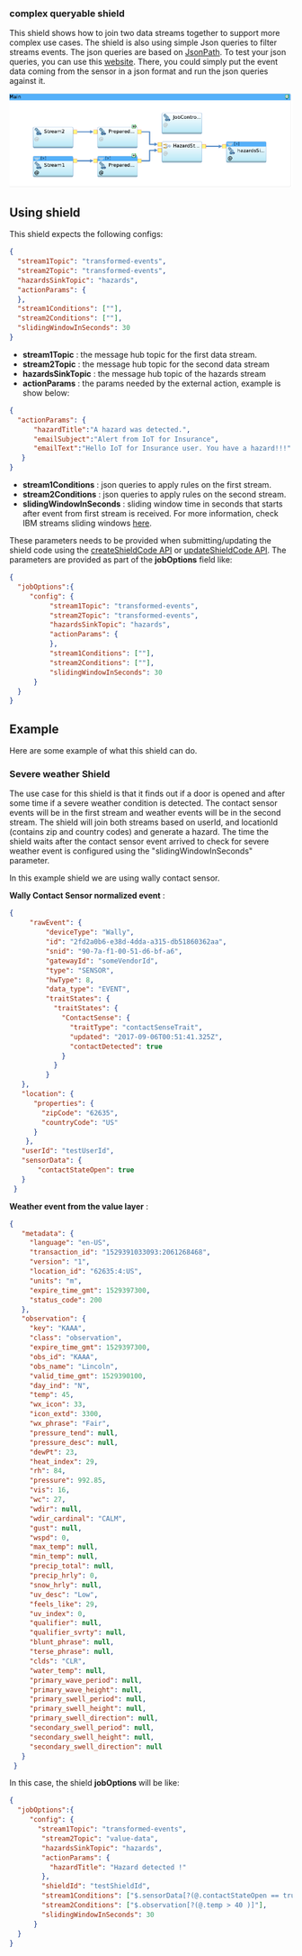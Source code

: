 ### complex queryable shield

This shield shows how to join two data streams together to support more complex use cases. The shield is also using simple Json queries to filter streams events. The json queries are based on [JsonPath](https://github.com/json-path/JsonPath). To test your json queries, you can use this [website](http://jsonpath.herokuapp.com/). There, you could simply put the event data coming from the sensor in a json format and run the json queries against it.  

![Queryable Complex Shield](images/queryable-complex-shield.png)

## Using shield

This shield expects the following configs:

```json
{
  "stream1Topic": "transformed-events", 
  "stream2Topic": "transformed-events", 
  "hazardsSinkTopic": "hazards", 
  "actionParams": { 
  },
  "stream1Conditions": [""], 
  "stream2Conditions": [""], 
  "slidingWindowInSeconds": 30 
}
```

- **stream1Topic** : the message hub topic for the first data stream.
- **stream2Topic** : the message hub topic for the second data stream
- **hazardsSinkTopic** : the message hub topic of the hazards stream
- **actionParams** : the params needed by the external action, example is show below:

```json
{
  "actionParams": { 
      "hazardTitle":"A hazard was detected.",
      "emailSubject":"Alert from IoT for Insurance",
      "emailText":"Hello IoT for Insurance user. You have a hazard!!!"
   }
}

 ```

- **stream1Conditions** : json queries to apply rules on the first stream.
- **stream2Conditions** : json queries to apply rules on the second stream.
- **slidingWindowInSeconds** : sliding window time in seconds that starts after event from first stream is received. For more information, check IBM streams sliding windows [here](https://developer.ibm.com/streamsdev/2014/08/22/spl-sliding-windows-explained/).



These parameters needs to be provided when submitting/updating the shield code using the [createShieldCode API](https://ioti.us-south.containers.mybluemix.net/docs/#!/shield-codes/createShieldCode) or [updateShieldCode API](https://ioti.us-south.containers.mybluemix.net/docs/#!/shield-codes/updateShieldCode). The parameters are provided as part of the **jobOptions** field like:
 
 ```json
{
   "jobOptions":{
      "config": {
           "stream1Topic": "transformed-events", 
           "stream2Topic": "transformed-events", 
           "hazardsSinkTopic": "hazards", 
           "actionParams": { 
           },
           "stream1Conditions": [""], 
           "stream2Conditions": [""], 
           "slidingWindowInSeconds": 30 
       }
   }
}
 ```

## Example

Here are some example of what this shield can do. 

### Severe weather Shield 

The use case for this shield is that it finds out if a door is opened and after some time if a severe weather condition is detected. The contact sensor events will be in the first stream and weather events will be in the second stream. The shield will join both streams based on userId, and locationId (contains zip and country codes) and generate a hazard. The time the shield waits after the contact sensor event arrived to check for severe weather event is configured using the "slidingWindowInSeconds" parameter.

In this example shield we are using wally contact sensor. 

**Wally Contact Sensor normalized event** :

 ```json
{
      "rawEvent": {
          "deviceType": "Wally",
          "id": "2fd2a0b6-e38d-4dda-a315-db51860362aa",
          "snid": "90-7a-f1-00-51-d6-bf-a6",
          "gatewayId": "someVendorId",
          "type": "SENSOR",
          "hwType": 8,
          "data_type": "EVENT",
          "traitStates": {
            "traitStates": {
              "ContactSense": {
                "traitType": "contactSenseTrait",
                "updated": "2017-09-06T00:51:41.325Z",
                "contactDetected": true
              }
            }
          }
    },
    "location": {
       "properties": {
         "zipCode": "62635",
         "countryCode": "US"
       }
     },
    "userId": "testUserId",
    "sensorData": {
        "contactStateOpen": true
    }
  }
```

**Weather event from the value layer** :

 ```json
{
    "metadata": {
      "language": "en-US",
      "transaction_id": "1529391033093:2061268468",
      "version": "1",
      "location_id": "62635:4:US",
      "units": "m",
      "expire_time_gmt": 1529397300,
      "status_code": 200
    },
    "observation": {
      "key": "KAAA",
      "class": "observation",
      "expire_time_gmt": 1529397300,
      "obs_id": "KAAA",
      "obs_name": "Lincoln",
      "valid_time_gmt": 1529390100,
      "day_ind": "N",
      "temp": 45,
      "wx_icon": 33,
      "icon_extd": 3300,
      "wx_phrase": "Fair",
      "pressure_tend": null,
      "pressure_desc": null,
      "dewPt": 23,
      "heat_index": 29,
      "rh": 84,
      "pressure": 992.85,
      "vis": 16,
      "wc": 27,
      "wdir": null,
      "wdir_cardinal": "CALM",
      "gust": null,
      "wspd": 0,
      "max_temp": null,
      "min_temp": null,
      "precip_total": null,
      "precip_hrly": 0,
      "snow_hrly": null,
      "uv_desc": "Low",
      "feels_like": 29,
      "uv_index": 0,
      "qualifier": null,
      "qualifier_svrty": null,
      "blunt_phrase": null,
      "terse_phrase": null,
      "clds": "CLR",
      "water_temp": null,
      "primary_wave_period": null,
      "primary_wave_height": null,
      "primary_swell_period": null,
      "primary_swell_height": null,
      "primary_swell_direction": null,
      "secondary_swell_period": null,
      "secondary_swell_height": null,
      "secondary_swell_direction": null
    }
  }

```


In this case, the shield **jobOptions** will be like:     

 ```json
{
   "jobOptions":{
      "config": {
        "stream1Topic": "transformed-events",
         "stream2Topic": "value-data",
         "hazardsSinkTopic": "hazards",
         "actionParams": {
           "hazardTitle": "Hazard detected !"
         },
         "shieldId": "testShieldId",
         "stream1Conditions": ["$.sensorData[?(@.contactStateOpen == true )]"],
         "stream2Conditions": ["$.observation[?(@.temp > 40 )]"],
         "slidingWindowInSeconds": 30
       }
   }
}
